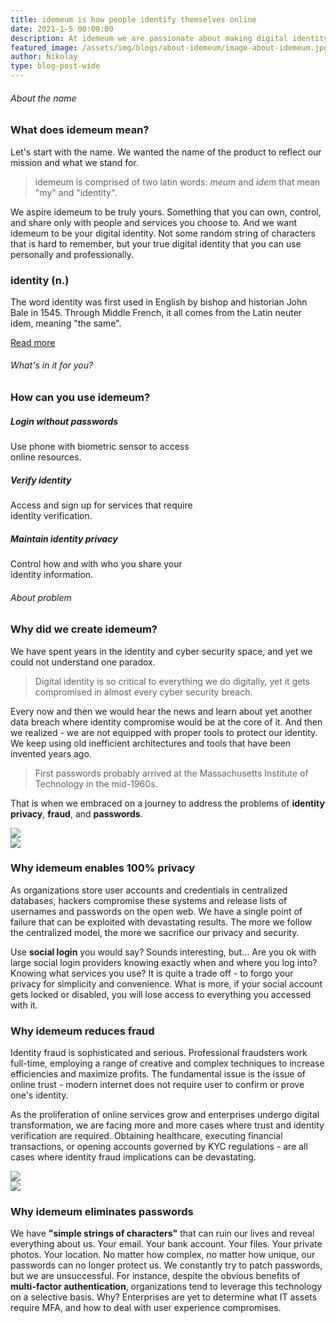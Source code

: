 ```yaml
---
title: idemeum is how people identify themselves online
date: 2021-1-5 00:00:00
description: At idemeum we are passionate about making digital identity simple, secure, and private. idemeum is all about you. Use idemeum to explore this digital world. The world where your digital identity is yours, where you do not have to use passwords, and where you enjoy the experience of using it.
featured_image: /assets/img/blogs/about-idemeum/image-about-idemeum.jpg
author: Nikolay
type: blog-post-wide
---
```


<div class="section">
  <div class="container">
    <div class="row">
      <div class="col-lg-12 mx-auto">
        <h6 class="text-uppercase">About the name</h6>
        <h3 class="display-3">What does idemeum mean?</h3>
      </div>
    </div>
    <div class="row mt-4">
      <div class="col-lg-6 mx-auto">
        <p>Let's start with the name. We wanted the name of the product to reflect our mission and what we stand for.</p>
        <blockquote class="blockquote">idemeum is comprised of two latin words: <i>meum</i> and <i>idem</i> that mean "my" and  "identity".</blockquote>
        <p>We aspire idemeum to be truly yours. Something that you can own, control, and share only with people and services you choose to. And we want idemeum to be your digital identity. Not some random string of characters that is hard to remember, but your true digital identity that you can use personally and professionally.
        </p>
      </div>
      <div class="col-lg-6 mx-auto">
        <div class="card card-blog card-background" data-animation="zooming">
          <div class="full-background" style="background-image: url('/assets/img/blogs/about-idemeum/my-name.jpg"></div>
          <div class="card-body">
            <div class="content-bottom">
              <h3 class="card-title text-white">identity (n.)</h3>
              <p class="card-description text-white">The word identity was first used in English by bishop and historian John Bale in 1545. Through Middle French, it all comes from the Latin neuter idem, meaning "the same".</p>
              <a class="btn btn-primary btn-sm" href="https://www.etymonline.com/word/identity" target="_blank">Read more</a>
            </div>
          </div>
        </div>
      </div>
    </div>
  </div>
</div>

<div class="section">
  <div class="container">
  <div class="row">
    <div class="col-lg-12 mx-auto">
      <h6 class="text-uppercase">What's in it for you?</h6>
      <h3 class="display-3">How can you use idemeum?</h3>
    </div>
  </div>
    <div class="row mt-4">
      <div class="col-lg-4 align-items-stretch d-flex justify-content-center">
        <div class="card bg-gradient-primary" style="width: 20rem;">
          <div class="card-body">
            <h5 class="card-title text-white">Login without passwords</h5>
            <p class="card-description text-white">Use phone with biometric sensor to access online resources.</p>
          </div>
        </div>
      </div>
      <div class="col-lg-4 align-items-stretch d-flex justify-content-center">
        <div class="card bg-gradient-primary" style="width: 20rem;">
          <div class="card-body">
            <h5 class="card-title text-white">Verify identity</h5>
            <p class="card-description text-white">Access and sign up for services that require identity verification.</p>
          </div>
        </div>
      </div>
      <div class="col-lg-4 align-items-stretch d-flex justify-content-center" >
        <div class="card bg-gradient-primary" style="width: 20rem;">
          <div class="card-body">
            <h5 class="card-title text-white">Maintain identity privacy</h5>
            <p class="card-description text-white">Control how and with who you share your identity information.</p>
          </div>
        </div>
      </div>
  </div>
</div>

<div class="section">
  <div class="container">
    <div class="row">
      <div class="col-lg-12 mx-auto">
        <h6 class="text-uppercase">About problem</h6>
        <h3 class="display-3">Why did we create idemeum?</h3>
      </div>
    </div>
    <div class="row mt-4">
      <div class="col-lg-6 mx-auto">
        <p>We have spent years in the identity and cyber security space, and yet we could not understand one paradox.</p>
        <blockquote class="blockquote">Digital identity is so critical to everything we do digitally, yet it gets compromised in almost every cyber security breach.</blockquote>
        <p>Every now and then we would hear the news and learn about yet another data breach where identity compromise would be at the core of it. And then we realized - we are not equipped with proper tools to protect our identity. We keep using old inefficient architectures and tools that have been invented years ago.</p>
        <blockquote class="blockquote">First passwords probably arrived at the Massachusetts Institute of Technology in the mid-1960s.</blockquote>
        <p>That is when we embraced on a journey to address the problems of <strong>identity privacy</strong>, <strong>fraud</strong>, and <strong>passwords</strong>.</p>
      </div>
      <div class="col-lg-6 mx-auto">
      <div class="image-container">
        <img src="/assets/img/blogs/about-idemeum/box.jpg">
      </div>
      </div>
    </div>
  </div>
</div>

<div class="section">
  <div class="container">
    <div class="row" style="flex-wrap: wrap-reverse;">
      <div class="col-lg-6">
        <div class="image-container">
          <img src="/assets/img/blogs/about-idemeum/privacy.jpg">
        </div>
      </div>
      <div class="col-lg-6">
        <h3 class="display-4">Why idemeum enables 100% privacy</h3>
        <p>As organizations store user accounts and credentials in centralized databases, hackers compromise these systems and release lists of usernames and passwords on the open web. We have a single point of failure that can be exploited with devastating results. The more we follow the centralized model, the more we sacrifice our privacy and security.
        </p>
        <p>Use <strong>social login</strong> you would say? Sounds interesting, but... Are you ok with large social login providers knowing exactly when and where you log into? Knowing what services you use? It is quite a trade off - to forgo your privacy for simplicity and convenience. What is more, if your social account gets locked or disabled, you will lose access to everything you accessed with it.
        </p>
      </div>
    </div>
  </div>
</div>

<div class="section">
  <div class="container">
      <div class="row">
      <div class="col-lg-6">
        <h3 class="display-4">Why idemeum reduces fraud</h3>
        <p>Identity fraud is sophisticated and serious. Professional fraudsters work full-time, employing a range of creative and complex techniques to increase efficiencies and maximize profits. The fundamental issue is the issue of online trust - modern internet does not require user to confirm or prove one's identity.
        </p>
        <p>As the proliferation of online services grow and enterprises undergo digital transformation, we are facing more and more cases where trust and identity verification are required. Obtaining healthcare, executing financial transactions, or opening accounts governed by KYC regulations - are all cases where identity fraud implications can be devastating.
        </p>
      </div>
        <div class="col-lg-6">
          <div class="image-container">
            <img src="/assets/img/blogs/about-idemeum/fraud.jpg">
          </div>
        </div>
      </div>
  </div>
</div>


<div class="section">
  <div class="container">
      <div class="row" style="flex-wrap: wrap-reverse;">
        <div class="col-lg-6">
          <div class="image-container">
            <img src="/assets/img/blogs/about-idemeum/password.jpg">
          </div>
        </div>
        <div class="col-lg-6">
          <h3 class="display-4">Why idemeum eliminates passwords</h3>
          <p>We have <strong>"simple strings of characters"</strong> that can ruin our lives and reveal everything about us. Your email. Your bank account. Your files. Your private photos. Your location. No matter how complex, no matter how unique, our passwords can no longer protect us. We constantly try to patch passwords, but we are unsuccessful. For instance, despite the obvious benefits of <strong>multi-factor authentication</strong>, organizations tend to leverage this technology on a selective basis. Why? Enterprises are yet to determine what IT assets require MFA, and how to deal with user experience compromises.
          </p>
        </div>
      </div>
  </div>
</div>
